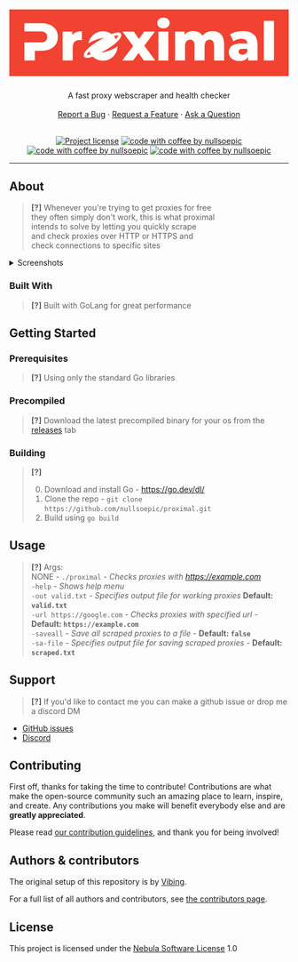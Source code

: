 <h1 align="center">
  <a href="https://github.com/nullsoepic/proximal">
    <img src="docs/images/proximal.png" alt="Logo">
  </a>
</h1>

<div align="center">
  A fast proxy webscraper and health checker
  <br />
  <br />
  <a href="https://github.com/nullsoepic/proximal/issues/new?assignees=&labels=bug&template=01_BUG_REPORT.md&title=bug%3A+">Report a Bug</a>
  ·
  <a href="https://github.com/nullsoepic/proximal/issues/new?assignees=&labels=enhancement&template=02_FEATURE_REQUEST.md&title=feat%3A+">Request a Feature</a>
  ·
  <a href="https://github.com/nullsoepic/proximal/issues/new?assignees=&labels=question&template=04_SUPPORT_QUESTION.md&title=support%3A+">Ask a Question</a>
</div>

<div align="center">
<br />

[![Project license](https://img.shields.io/github/license/nullsoepic/proximal.svg?style=for-the-badge)](LICENSE)
[![code with coffee by nullsoepic](https://img.shields.io/badge/made%20by-nullsoepic-ff1414.svg?style=for-the-badge)](https://github.com/nullsoepic)
[![code with coffee by nullsoepic](https://img.shields.io/badge/powered%20by-GoLang-10D7EC.svg?style=for-the-badge)](https://github.com/nullsoepic)
[![code with coffee by nullsoepic](https://img.shields.io/badge/runs%20on-Caffeine☕-463717.svg?style=for-the-badge)](https://github.com/nullsoepic)

</div>



---

## About

> **[?]**
> Whenever you're trying to get proxies for free  <br>
> they often simply don't work, this is what proximal  <br>
> intends to solve by letting you quickly scrape  <br>
> and check proxies over HTTP or HTTPS and  <br>
> check connections to specific sites  <br>

<details>
<summary>Screenshots</summary>
<br>
  

|                               Help Menu                              |                               Startup Info                               |
| :------------------------------------------------------------------: | :----------------------------------------------------------------------: |
| <img src="docs/images/help-menu.png" title="Home Page" width="100%"> | <img src="docs/images/startup-info.png" title="Login Page" width="100%"> |

</details>

### Built With

> **[?]**
> Built with GoLang for great performance

## Getting Started

### Prerequisites

> **[?]**
> Using only the standard Go libraries

### Precompiled

> **[?]**
> Download the latest precompiled binary for your os from the [releases](https://github.com/nullsoepic/proximal/releases/latest) tab

### Building

> **[?]**
> 
> 0. Download and install Go - https://go.dev/dl/
> 1. Clone the repo - `git clone https://github.com/nullsoepic/proximal.git`
> 2. Build using `go build`

## Usage

> **[?]** Args: <br>
> NONE - `./proximal` - *Checks proxies with https://example.com* <br>
> `-help` - *Shows help menu* <br>
> `-out valid.txt` - *Specifies output file for working proxies* **Default: `valid.txt`** <br>
> `-url https://google.com` - *Checks proxies with specified url* - **Default: `https://example.com`** <br>
> `-saveall` - *Save all scraped proxies to a file* - **Default: `false`** <br>
> `-sa-file` - *Specifies output file for saving scraped proxies* - **Default: `scraped.txt`** <br>

## Support

> **[?]**
> If you'd like to contact me you can make a github issue or drop me a discord DM

- [GitHub issues](https://github.com/nullsoepic/proximal/issues/new?assignees=&labels=question&template=04_SUPPORT_QUESTION.md&title=support%3A+)
- [Discord](https://discord.com/users/706514153916858400)


## Contributing

First off, thanks for taking the time to contribute! Contributions are what make the open-source community such an amazing place to learn, inspire, and create. Any contributions you make will benefit everybody else and are **greatly appreciated**.


Please read [our contribution guidelines](docs/CONTRIBUTING.md), and thank you for being involved!

## Authors & contributors

The original setup of this repository is by [Vibing](https://github.com/nullsoepic).

For a full list of all authors and contributors, see [the contributors page](https://github.com/nullsoepic/proximal/contributors).


## License

This project is licensed under the [Nebula Software License](LICENSE) 1.0
